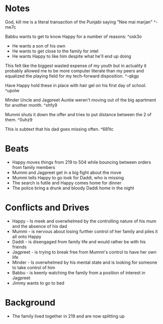 # Notes

God, kill me is a literal transaction of the Punjabi saying "Nee mai marjan" ^-me7c

Babbu wants to get to know Happy for a number of reasons: ^osk3o
- He wants a son of his own
- He wants to get close to the family for intel
- He wants Happy to like him despite what he'll end up doing

This felt like the biggest wasted expense of my youth but in actuality it probably allowed me to be more computer literate than my peers and equalized the playing field for my tech-forward disposition. ^-qkgp

Have Happy hold these in place with hair gel on his first day of school. ^upolw

Minder Uncle and Jagpreet Auntie weren't moving out of the big apartment for another month. ^xhfy9

Mummi shuts it down the offer and tries to put distance between the 2 of them. ^0uhz9

This is subtext that his dad goes missing often. ^681tc

# Beats

- Happy moves things from 219 to 504 while bouncing between orders from family members
- Mummi and Jagpreet get in a big fight about the move
- Mummi tells Happy to go look for Daddi, who is missing
- The search is futile and Happy comes home for dinner
- The police bring a drunk and bloody Daddi home in the night

# Conflicts and Drives

- Happy - Is meek and overwhelmed by the controlling nature of his mum and the absence of his dad
- Mummi - is nervous about losing further control of her family and piles it all onto Happy
- Daddi - is disengaged from family life and would rather be with his friends
- Jagpreet - is trying to break free from Mummi's control to have her own life
- Minder - Is overwhelmed by his mental state and is looking for someone to take control of him
- Babbu - is keenly watching the family from a position of interest in Jagpreet
- Jimmy wants to go to bed

# Background

- The family lived together in 219 and are now splitting up
